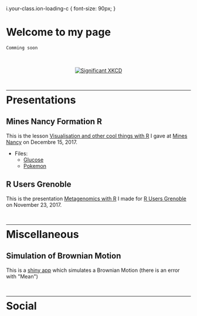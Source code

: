 <head>
<link href="css/ionicons.css" rel="stylesheet">
</head>

i.your-class.ion-loading-c {
  font-size: 90px;
}

# Welcome to my page

```markdown
Comming soon
```
<br>

<p align="center">
  <a href="https://xkcd.com" target="_blank">  
    <img src="https://imgs.xkcd.com/comics/significant.png" alt="Significant XKCD">
  </a>
</p>

<br>

---
<div style = "margin-top: -30px"></div>

# Presentations

## Mines Nancy Formation R

This is the lesson [Visualisation and other cool things with R](https://abichat.github.io/Slides/FormationRMines/FormationRMines) I gave at [Mines Nancy](http://mines-nancy.univ-lorraine.fr/) on Decembre 15, 2017.

* Files:
  * [Glucose](https://abichat.github.io/Slides/FormationRMines/Glucose.txt)
  * [Pokemon](https://abichat.github.io/Slides/FormationRMines/Pokemon.txt)


## R Users Grenoble

This is the presentation [Metagenomics with R](https://abichat.github.io/Slides/MetagenomicsRGrenoble/MetagenomicsRGrenoble) I made for [R Users Grenoble](https://r-in-grenoble.github.io/index.html) on November 23, 2017.

<br>

---
<div style = "margin-top: -30px"></div>

# Miscellaneous

## Simulation of Brownian Motion

This is a [shiny app](https://abichat.shinyapps.io/BrownianMotion/) which simulates a Brownian Motion (there is an error with "Mean")

<br>

---
<div style = "margin-top: -30px"></div>

# Social


<center>
<a href="//www.linkedin.com/in/antoinebichat/" target="_blank"><i class="icon ion-social-linkedin"></i></a>
<a href="https://github.com/abichat" target="_blank"><i class="icon ion-social-github"></i></a> 
<a href="https://twitter.com/_abichat" target="_blank"><i class="icon ion-social-twitter"></i></a> 
</center>
